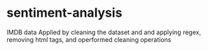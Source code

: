 # sentiment-analysis
IMDB data 
Applied by cleaning the dataset and and applying regex, removing html tags, and operformed cleaning operations

